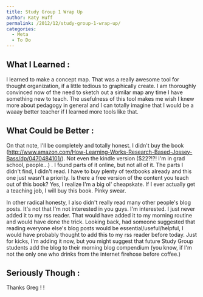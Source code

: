 ```yaml
---
title: Study Group 1 Wrap Up
author: Katy Huff
permalink: /2012/12/study-group-1-wrap-up/
categories:
  - Meta
  - To Do
---
```

## What I Learned :

I learned to make a concept map. That was a really awesome tool for thought organization, if a little tedious to graphically create. I am thoroughly convinced now of the need to sketch out a similar map any time I have something new to teach. The usefulness of this tool makes me wish I knew more about pedagogy in general and I can totally imagine that I would be a waaay better teacher if I learned more tools like that.

## What Could be Better :

On that note, I'll be completely and totally honest. I didn't buy the book (http://www.amazon.com/How-Learning-Works-Research-Based-Jossey-Bass/dp/0470484101/). Not even the kindle version ($22?!?! I'm in grad school, people...) . I found parts of it online, but not all of it. The parts I didn't find, I didn't read. I have to buy plenty of textbooks already and this one just wasn't a priority. Is there a free version of the content you teach out of this book? Yes, I realize I'm a big ol' cheapskate. If I ever actually get a teaching job, I will buy this book. Pinky swear.

In other radical honesty, I also didn't really read many other people's blog posts. It's not that I'm not interested in you guys. I'm interested. I just never added it to my rss reader. That would have added it to my morning routine and would have done the trick. Looking back, had someone suggested that reading everyone else's blog posts would be essential/useful/helpful, I would have probably thought to add this to my rss reader before today. Just for kicks, I'm adding it now, but you might suggest that future Study Group students add the blog to their morning blog compendium (you know, if I'm not the only one who drinks from the internet firehose before coffee.)

## Seriously Though :

Thanks Greg ! !
